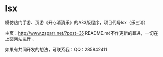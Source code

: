 # lsx
模仿热门手游、页游《开心消消乐》的AS3版程序，项目代号lsx（乐三消）

主页：http://www.zspark.net/?post=35
README.md不作更新的跟进，一切在上面网站进行；

如果有共同开发的想法，可联系我：QQ：285842411
